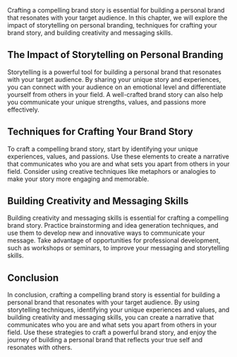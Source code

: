 
Crafting a compelling brand story is essential for building a personal brand that resonates with your target audience. In this chapter, we will explore the impact of storytelling on personal branding, techniques for crafting your brand story, and building creativity and messaging skills.

The Impact of Storytelling on Personal Branding
-----------------------------------------------

Storytelling is a powerful tool for building a personal brand that resonates with your target audience. By sharing your unique story and experiences, you can connect with your audience on an emotional level and differentiate yourself from others in your field. A well-crafted brand story can also help you communicate your unique strengths, values, and passions more effectively.

Techniques for Crafting Your Brand Story
----------------------------------------

To craft a compelling brand story, start by identifying your unique experiences, values, and passions. Use these elements to create a narrative that communicates who you are and what sets you apart from others in your field. Consider using creative techniques like metaphors or analogies to make your story more engaging and memorable.

Building Creativity and Messaging Skills
----------------------------------------

Building creativity and messaging skills is essential for crafting a compelling brand story. Practice brainstorming and idea generation techniques, and use them to develop new and innovative ways to communicate your message. Take advantage of opportunities for professional development, such as workshops or seminars, to improve your messaging and storytelling skills.

Conclusion
----------

In conclusion, crafting a compelling brand story is essential for building a personal brand that resonates with your target audience. By using storytelling techniques, identifying your unique experiences and values, and building creativity and messaging skills, you can create a narrative that communicates who you are and what sets you apart from others in your field. Use these strategies to craft a powerful brand story, and enjoy the journey of building a personal brand that reflects your true self and resonates with others.
